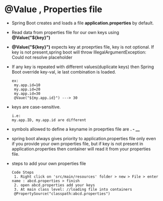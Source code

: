 # @Value , Properties file

- Spring Boot creates and loads a file **application.properties** by default.

- Read data from properties file for our own keys using **@Value("${key}")**

- **@Value("${key}")**  expects key at proeprties file, key is not optional. If key is not present,spring boot will throw IllegalArgumentException: Could not resolve placeholder

- If any key is repeated with different values(duplicate keys) then Spring Boot override key-val, ie last combination is loaded.
  
  ```textile
  ex:
   my.app.id=10
   my.app.id=20
   my.app.id=30
   @Vaue("${my.app.id}") ---> 30
  ```

- keys are case-sensitive.
  
  ```textile
  i.e:
  my.app.ID, my.app.id are different
  ```

- symbols allowed to define a keyname in proeprties file are **. - __**

- spring boot always gives priority to application.properties file only
   even if you provide your own properties file, but if key is not present in application.properties then container will read it from your properties file.

- steps to add your own properties file
  
  ```textile
  Code Steps
   1. Right click on 'src/main/resources' folder > new > File > enter name : abcd.properties > finish
   2. open abcd.properties add your keys
   3. At main class level: //loading file into containers
   @PropertySource("classpath:abcd.properties")
  ```
